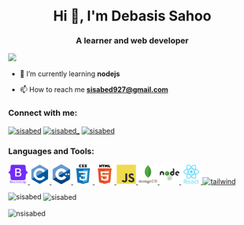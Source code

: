 <h1 align="center">Hi 👋, I'm Debasis Sahoo</h1>
<h3 align="center">A learner and web developer</h3>

<p align="left"> <img src="https://komarev.com/ghpvc/?username=sisabed&color=brightgreen&label=Profile%20views&style=plastic"/></p>

- 🌱 I’m currently learning **nodejs**

- 📫 How to reach me **sisabed927@gmail.com**

<h3 align="left">Connect with me:</h3>
<p align="left">
<a href="https://www.linkedin.com/in/debasis-sahoo-a969b5142/" target="blank"><img align="center" src="https://raw.githubusercontent.com/rahuldkjain/github-profile-readme-generator/master/src/images/icons/Social/linked-in-alt.svg" alt="sisabed" height="30" width="40" /></a>
<a href="https://instagram.com/sisabed_" target="blank"><img align="center" src="https://raw.githubusercontent.com/rahuldkjain/github-profile-readme-generator/master/src/images/icons/Social/instagram.svg" alt="sisabed_" height="30" width="40" /></a>
<a href="https://x.com/sisabed_" target="blank"><img align="center" src="https://raw.githubusercontent.com/rahuldkjain/github-profile-readme-generator/master/src/images/icons/Social/twitter.svg" alt="sisabed" height="30" width="40" /></a>
</p>

<h3 align="left">Languages and Tools:</h3>

<p align="left"> <a href="https://getbootstrap.com" target="_blank" rel="noreferrer"> <img src="https://raw.githubusercontent.com/devicons/devicon/master/icons/bootstrap/bootstrap-plain-wordmark.svg" alt="bootstrap" width="40" height="40"/> </a> <a href="https://www.cprogramming.com/" target="_blank" rel="noreferrer"> <img src="https://raw.githubusercontent.com/devicons/devicon/master/icons/c/c-original.svg" alt="c" width="40" height="40"/> </a> <a href="https://www.w3schools.com/cpp/" target="_blank" rel="noreferrer"> <img src="https://raw.githubusercontent.com/devicons/devicon/master/icons/cplusplus/cplusplus-original.svg" alt="cplusplus" width="40" height="40"/> </a> <a href="https://www.w3schools.com/css/" target="_blank" rel="noreferrer"> <img src="https://raw.githubusercontent.com/devicons/devicon/master/icons/css3/css3-original-wordmark.svg" alt="css3" width="40" height="40"/> </a> <a href="https://www.w3.org/html/" target="_blank" rel="noreferrer"> <img src="https://raw.githubusercontent.com/devicons/devicon/master/icons/html5/html5-original-wordmark.svg" alt="html5" width="40" height="40"/> </a> <a href="https://developer.mozilla.org/en-US/docs/Web/JavaScript" target="_blank" rel="noreferrer"> <img src="https://raw.githubusercontent.com/devicons/devicon/master/icons/javascript/javascript-original.svg" alt="javascript" width="40" height="40"/> </a> <a href="https://www.mongodb.com/" target="_blank" rel="noreferrer"> <img src="https://raw.githubusercontent.com/devicons/devicon/master/icons/mongodb/mongodb-original-wordmark.svg" alt="mongodb" width="40" height="40"/> </a> <a href="https://nodejs.org" target="_blank" rel="noreferrer"> <img src="https://raw.githubusercontent.com/devicons/devicon/master/icons/nodejs/nodejs-original-wordmark.svg" alt="nodejs" width="40" height="40"/> </a> <a href="https://reactjs.org/" target="_blank" rel="noreferrer"> <img src="https://raw.githubusercontent.com/devicons/devicon/master/icons/react/react-original-wordmark.svg" alt="react" width="40" height="40"/> </a> <a href="https://tailwindcss.com/" target="_blank" rel="noreferrer"> <img src="https://www.vectorlogo.zone/logos/tailwindcss/tailwindcss-icon.svg" alt="tailwind" width="40" height="40"/> </a> </p>


<p><img align="left" src="https://github-readme-stats.vercel.app/api/top-langs?username=naveen-khuntey&show_icons=true&locale=en&layout=compact" alt="sisabed" /></p>

<p>&nbsp;<img align="center" src="https://github-readme-stats.vercel.app/api?username=naveen-khuntey&show_icons=true&locale=en" alt="sisabed" /></p>

<p><img align="center" src="https://github-readme-streak-stats.herokuapp.com/?user=naveen-khuntey&" alt="nsisabed" /></p>
